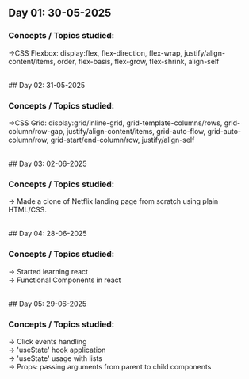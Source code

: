 ## Day 01: 30-05-2025

### Concepts / Topics studied:

->CSS Flexbox: display:flex, flex-direction, flex-wrap, justify/align-content/items, order, flex-basis, flex-grow, flex-shrink, align-self

<br>
## Day 02: 31-05-2025

### Concepts / Topics studied:

->CSS Grid: display:grid/inline-grid, grid-template-columns/rows, grid-column/row-gap, justify/align-content/items, grid-auto-flow, grid-auto-column/row, grid-start/end-column/row, justify/align-self

<br>
## Day 03: 02-06-2025

### Concepts / Topics studied:

-> Made a clone of Netflix landing page from scratch using plain HTML/CSS.

<br>
## Day 04: 28-06-2025

### Concepts / Topics studied:

-> Started learning react <br>
-> Functional Components in react

<br>
## Day 05: 29-06-2025

### Concepts / Topics studied:

-> Click events handling <br>
-> 'useState' hook application <br>
-> 'useState' usage with lists <br>
-> Props: passing arguments from parent to child components
